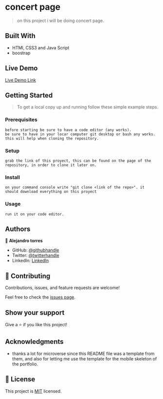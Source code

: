 # concert page

> on this project i will be doing concert page.


## Built With

- HTMl, CSS3 and Java Script
- boostrap


## Live Demo

[Live Demo Link](https://aizjicod.github.io/concert-page/)

## Getting Started

>To get a local copy up and running follow these simple example steps.

### Prerequisites
    before starting be sure to have a code editor (any works).
    be sure to have in your locar computer git desktop or bash any works. this will help when cloning the repository.
### Setup
    grab the link of this proyect, this can be found on the page of the repository, in order to clone it later on.
### Install
    on your command console write "git clone <link of the repo>". it should download everything on this proyect
### Usage
    run it on your code editor.

## Authors

👤 **Alejandro torres**

- GitHub: [@githubhandle](https://github.com/aizjicod)
- Twitter: [@twitterhandle](https://twitter.com/aizijijr)
- LinkedIn: [LinkedIn](https://www.linkedin.com/in/aiziji/)


## 🤝 Contributing

Contributions, issues, and feature requests are welcome!

Feel free to check the [issues page](https://github.com/aizjicod/concert-page/issues).

## Show your support

Give a ⭐️ if you like this project!

## Acknowledgments

- thanks a lot for microverse since this README file was a template from them, and also for letting me use the template for the mobile skeleton of the portfolio.

## 📝 License

This project is [MIT](MIT.md) licensed.
